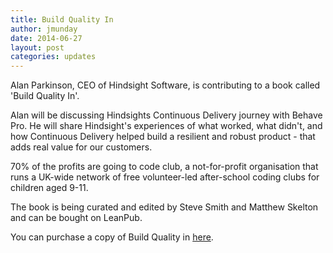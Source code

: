 ```yaml
---
title: Build Quality In
author: jmunday
date: 2014-06-27
layout: post
categories: updates
---
```


Alan Parkinson, CEO of Hindsight Software, is contributing to a book called 'Build Quality In'.

Alan will be discussing Hindsights Continuous Delivery journey with Behave Pro. He will share Hindsight's experiences of what worked, what didn't, and how Continuous Delivery helped build a resilient and robust product - that adds real value for our customers.

70% of the profits are going to code club, a not-for-profit organisation that runs a UK-wide network of free volunteer-led after-school coding clubs for children aged 9-11.

The book is being curated and edited by Steve Smith and Matthew Skelton and can be bought on LeanPub.

You can purchase a copy of Build Quality in [here](https://leanpub.com/buildqualityin).